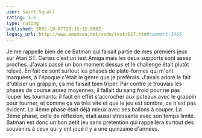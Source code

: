 ```yaml
---
user: Saint Squall
rating: 3.5
type: rating
published: 2005-10-07T20:35:12.000Z
legacy_url: http://www.emunova.net/veda/test/817.htm#comment-3965
---
```

Je me rappelle bien de ce Batman qui faisait partie de mes premiers jeux sur Atari ST. Certes c'est un test Amiga mais les deux supports sont assez proches. 
J'avais passé un bon moment dessus et le challenge était plutôt relevé. En fait ce sont surtout les phases de plate-formes qui m'ont marquées, à l'époque c'était le genre que je préférais. J'avais adoré le fait d'utiliser un grappin, ça me faisait bien triper. Par contre je trouvais les phases de course assez moyennes, il fallait du sang froid pour ne pas louper les tournants: il faut en effet s'accrocher aux poteaux avec le grappin pour tourner, et comme ça va très vite et que le jeu est sombre, ce n'est pas évident. La 4ème phase était déjà mieux avec ses ballons à couper. La 3ème phase, celle de réflexion, était aussi stressante avec son temps limité. 
Batman est donc un bon petit jeu sans prétention qui rappellera surtout des souvenirs à ceux qui y ont joué il y a une quinzaine d'années.